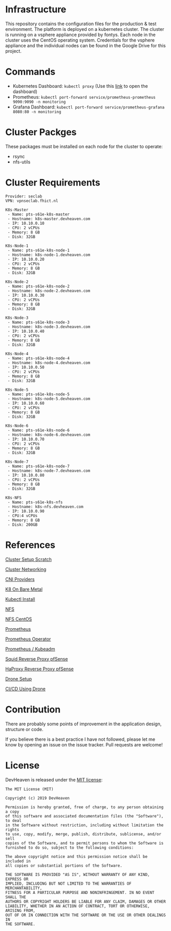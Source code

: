 # Infrastructure
This repository contains the configuration files for the production &amp; test environment. The platform is deployed on a kubernetes cluster. The cluster is running on a vsphere appliance provided by fontys. Each node in the cluster uses the CentOS operating system. Credentials for the vsphere appliance and the individual nodes can be found in the Google Drive for this project.

# Commands
* Kubernetes Dashboard: `kubectl proxy` (Use this [link](http://localhost:8001/api/v1/namespaces/kube-system/services/https:kubernetes-dashboard:https/proxy) to open the dashboard)
* Prometheus: `kubectl port-forward service/prometheus-prometheus 9090:9090 -n monitoring`
* Grafana Dashboard: `kubectl port-forward service/prometheus-grafana 8080:80 -n monitoring`

# Cluster Packges
These packages must be installed on each node for the cluster to operate:
* rsync
* nfs-utils

# Cluster Requirements
```
Provider: seclab
VPN: vpnseclab.fhict.nl

K8s-Master
 - Name: pts-s61e-k8s-master
 - Hostname: k8s-master.devheaven.com
 - IP: 10.10.0.10
 - CPU: 2 vCPUs
 - Memory: 8 GB
 - Disk: 32GB

K8s-Node-1
 - Name: pts-s61e-k8s-node-1
 - Hostname: k8s-node-1.devheaven.com
 - IP: 10.10.0.20
 - CPU: 2 vCPUs
 - Memory: 8 GB
 - Disk: 32GB
 
K8s-Node-2
 - Name: pts-s61e-k8s-node-2
 - Hostname: k8s-node-2.devheaven.com
 - IP: 10.10.0.30
 - CPU: 2 vCPUs
 - Memory: 8 GB
 - Disk: 32GB

K8s-Node-3
 - Name: pts-s61e-k8s-node-3
 - Hostname: k8s-node-3.devheaven.com
 - IP: 10.10.0.40
 - CPU: 2 vCPUs
 - Memory: 8 GB
 - Disk: 32GB

K8s-Node-4
 - Name: pts-s61e-k8s-node-4
 - Hostname: k8s-node-4.devheaven.com
 - IP: 10.10.0.50
 - CPU: 2 vCPUs
 - Memory: 8 GB
 - Disk: 32GB

K8s-Node-5
 - Name: pts-s61e-k8s-node-5
 - Hostname: k8s-node-5.devheaven.com
 - IP: 10.10.0.60
 - CPU: 2 vCPUs
 - Memory: 8 GB
 - Disk: 32GB

K8s-Node-6
 - Name: pts-s61e-k8s-node-6
 - Hostname: k8s-node-6.devheaven.com
 - IP: 10.10.0.70
 - CPU: 2 vCPUs
 - Memory: 8 GB
 - Disk: 32GB

K8s-Node-7
 - Name: pts-s61e-k8s-node-7
 - Hostname: k8s-node-7.devheaven.com
 - IP: 10.10.0.80
 - CPU: 2 vCPUs
 - Memory: 8 GB
 - Disk: 32GB

K8s-NFS
 - Name: pts-s61e-k8s-nfs
 - Hostname: k8s-nfs.devheaven.com
 - IP: 10.10.0.90
 - CPU:4 vCPUs
 - Memory: 8 GB
 - Disk: 200GB
```

# References

[Cluster Setup Scratch](https://kubernetes.io/docs/setup/scratch/)

[Cluster Networking](https://kubernetes.io/docs/concepts/cluster-administration/networking/)

[CNI Providers](https://chrislovecnm.com/kubernetes/cni/choosing-a-cni-provider/)

[K8 On Bare Metal](https://joshrendek.com/2018/04/kubernetes-on-bare-metal/)

[Kubectl Install](https://kubernetes.io/docs/tasks/tools/install-kubectl/)

[NFS](http://teknoarticles.blogspot.com/2018/10/setup-nfs-client-provisioner-in.html)

[NFS CentOS](https://unix.stackexchange.com/questions/243756/nfs-servers-and-firewalld)

[Prometheus](https://itnext.io/kubernetes-monitoring-with-prometheus-in-15-minutes-8e54d1de2e13)

[Prometheus Operator](https://www.novatec-gmbh.de/en/blog/scale-your-spring-boot-application-in-kubernetes/)

[Prometheus / Kubeadm](https://github.com/coreos/prometheus-operator/blob/master/contrib/kube-prometheus/docs/kube-prometheus-on-kubeadm.md)

[Squid Reverse Proxy pfSense](https://travellingtechguy.eu/reverse-proxy-with-pfsense-and-squid/)

[HaProxy Reverse Proxy pfSense](https://sysadms.de/2018/10/pfsense-haproxy-als-reverse-proxy/)

[Drone Setup](https://medium.com/honestbee-tw-engineer/setup-kubernetes-cluster-and-deploy-drone-on-aws-part-ii-c7b4a5e3f184)

[CI/CD Using Drone](https://medium.com/leboncoin-engineering-blog/ci-cd-with-drone-kubernetes-and-helm-part-1-a80df7098c61)

# Contribution
There are probably some points of improvement in the application design, structure or code.

If you believe there is a best practice I have not followed, please let me know by opening an issue on the issue tracker. Pull requests are welcome!

# License
DevHeaven is released under the [MIT license](http://opensource.org/licenses/MIT):

```
The MIT License (MIT)

Copyright (c) 2019 DevHeaven

Permission is hereby granted, free of charge, to any person obtaining a copy
of this software and associated documentation files (the "Software"), to deal
in the Software without restriction, including without limitation the rights
to use, copy, modify, merge, publish, distribute, sublicense, and/or sell
copies of the Software, and to permit persons to whom the Software is
furnished to do so, subject to the following conditions:

The above copyright notice and this permission notice shall be included in
all copies or substantial portions of the Software.

THE SOFTWARE IS PROVIDED "AS IS", WITHOUT WARRANTY OF ANY KIND, EXPRESS OR
IMPLIED, INCLUDING BUT NOT LIMITED TO THE WARRANTIES OF MERCHANTABILITY,
FITNESS FOR A PARTICULAR PURPOSE AND NONINFRINGEMENT. IN NO EVENT SHALL THE
AUTHORS OR COPYRIGHT HOLDERS BE LIABLE FOR ANY CLAIM, DAMAGES OR OTHER
LIABILITY, WHETHER IN AN ACTION OF CONTRACT, TORT OR OTHERWISE, ARISING FROM,
OUT OF OR IN CONNECTION WITH THE SOFTWARE OR THE USE OR OTHER DEALINGS IN
THE SOFTWARE.
```
